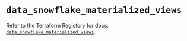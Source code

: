 # `data_snowflake_materialized_views`

Refer to the Terraform Registory for docs: [`data_snowflake_materialized_views`](https://www.terraform.io/docs/providers/snowflake/d/materialized_views).
